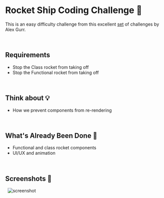 # Rocket Ship Coding Challenge 🚀 &nbsp;

This is an easy difficulty challenge from this excellent [set](https://github.com/alexgurr/react-coding-challenges) of challenges by Alex Gurr.

&nbsp;
## Requirements
- Stop the Class rocket from taking off
- Stop the Functional rocket from taking off

&nbsp;
## Think about 💡
- How we prevent components from re-rendering

&nbsp;
## What's Already Been Done 🏁
- Functional and class rocket components
- UI/UX and animation

&nbsp;
## Screenshots 🌄
&nbsp;
![screenshot](https://puu.sh/Fq16F/1ad6edff1b.png)
